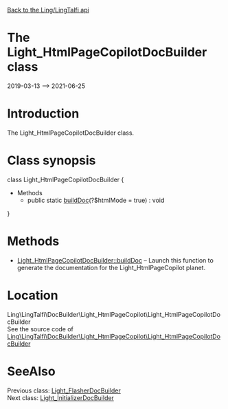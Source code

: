 [Back to the Ling/LingTalfi api](https://github.com/lingtalfi/LingTalfi/blob/master/doc/api/Ling/LingTalfi.md)



The Light_HtmlPageCopilotDocBuilder class
================
2019-03-13 --> 2021-06-25






Introduction
============

The Light_HtmlPageCopilotDocBuilder class.



Class synopsis
==============


class <span class="pl-k">Light_HtmlPageCopilotDocBuilder</span>  {

- Methods
    - public static [buildDoc](https://github.com/lingtalfi/LingTalfi/blob/master/doc/api/Ling/LingTalfi/DocBuilder/Light_HtmlPageCopilot/Light_HtmlPageCopilotDocBuilder/buildDoc.md)(?$htmlMode = true) : void

}






Methods
==============

- [Light_HtmlPageCopilotDocBuilder::buildDoc](https://github.com/lingtalfi/LingTalfi/blob/master/doc/api/Ling/LingTalfi/DocBuilder/Light_HtmlPageCopilot/Light_HtmlPageCopilotDocBuilder/buildDoc.md) &ndash; Launch this function to generate the documentation for the Light_HtmlPageCopilot planet.





Location
=============
Ling\LingTalfi\DocBuilder\Light_HtmlPageCopilot\Light_HtmlPageCopilotDocBuilder<br>
See the source code of [Ling\LingTalfi\DocBuilder\Light_HtmlPageCopilot\Light_HtmlPageCopilotDocBuilder](https://github.com/lingtalfi/LingTalfi/blob/master/DocBuilder/Light_HtmlPageCopilot/Light_HtmlPageCopilotDocBuilder.php)



SeeAlso
==============
Previous class: [Light_FlasherDocBuilder](https://github.com/lingtalfi/LingTalfi/blob/master/doc/api/Ling/LingTalfi/DocBuilder/Light_Flasher/Light_FlasherDocBuilder.md)<br>Next class: [Light_InitializerDocBuilder](https://github.com/lingtalfi/LingTalfi/blob/master/doc/api/Ling/LingTalfi/DocBuilder/Light_Initializer/Light_InitializerDocBuilder.md)<br>
